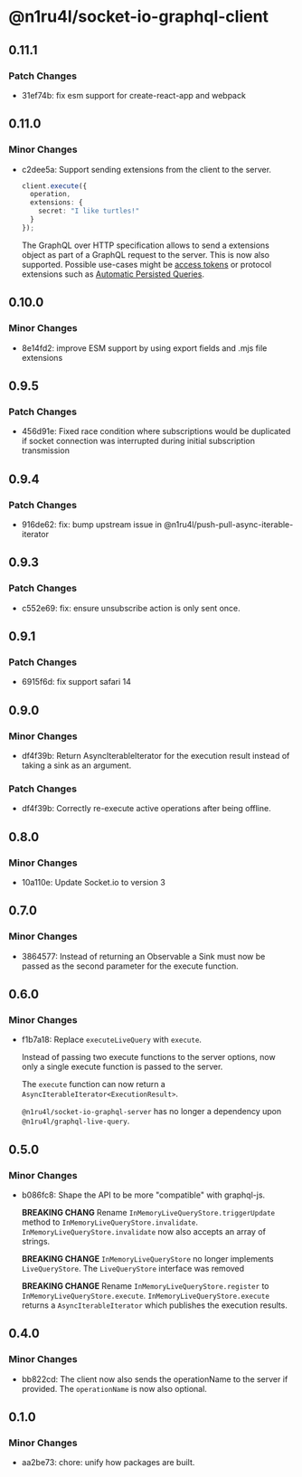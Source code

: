# @n1ru4l/socket-io-graphql-client

## 0.11.1

### Patch Changes

- 31ef74b: fix esm support for create-react-app and webpack

## 0.11.0

### Minor Changes

- c2dee5a: Support sending extensions from the client to the server.

  ```ts
  client.execute({
    operation,
    extensions: {
      secret: "I like turtles!"
    }
  });
  ```

  The GraphQL over HTTP specification allows to send a extensions object as part of a GraphQL request to the server. This is now also supported. Possible use-cases might be [access tokens](https://github.com/n1ru4l/graphql-live-query/discussions/735) or protocol extensions such as [Automatic Persisted Queries](https://github.com/apollographql/apollo-link-persisted-queries#protocol).

## 0.10.0

### Minor Changes

- 8e14fd2: improve ESM support by using export fields and .mjs file extensions

## 0.9.5

### Patch Changes

- 456d91e: Fixed race condition where subscriptions would be duplicated if socket connection was interrupted during initial subscription transmission

## 0.9.4

### Patch Changes

- 916de62: fix: bump upstream issue in @n1ru4l/push-pull-async-iterable-iterator

## 0.9.3

### Patch Changes

- c552e69: fix: ensure unsubscribe action is only sent once.

## 0.9.1

### Patch Changes

- 6915f6d: fix support safari 14

## 0.9.0

### Minor Changes

- df4f39b: Return AsyncIterableIterator for the execution result instead of taking a sink as an argument.

### Patch Changes

- df4f39b: Correctly re-execute active operations after being offline.

## 0.8.0

### Minor Changes

- 10a110e: Update Socket.io to version 3

## 0.7.0

### Minor Changes

- 3864577: Instead of returning an Observable a Sink must now be passed as the second parameter for the execute function.

## 0.6.0

### Minor Changes

- f1b7a18: Replace `executeLiveQuery` with `execute`.

  Instead of passing two execute functions to the server options, now only a single execute function is passed to the server.

  The `execute` function can now return a `AsyncIterableIterator<ExecutionResult>`.

  `@n1ru4l/socket-io-graphql-server` has no longer a dependency upon `@n1ru4l/graphql-live-query`.

## 0.5.0

### Minor Changes

- b086fc8: Shape the API to be more "compatible" with graphql-js.

  **BREAKING CHANG** Rename `InMemoryLiveQueryStore.triggerUpdate` method to `InMemoryLiveQueryStore.invalidate`. `InMemoryLiveQueryStore.invalidate` now also accepts an array of strings.

  **BREAKING CHANGE** `InMemoryLiveQueryStore` no longer implements `LiveQueryStore`. The `LiveQueryStore` interface was removed

  **BREAKING CHANGE** Rename `InMemoryLiveQueryStore.register` to `InMemoryLiveQueryStore.execute`. `InMemoryLiveQueryStore.execute` returns a `AsyncIterableIterator` which publishes the execution results.

## 0.4.0

### Minor Changes

- bb822cd: The client now also sends the operationName to the server if provided. The `operationName` is now also optional.

## 0.1.0

### Minor Changes

- aa2be73: chore: unify how packages are built.

